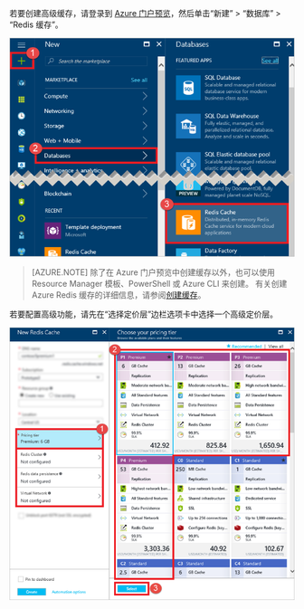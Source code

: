 若要创建高级缓存，请登录到 [Azure 门户预览](https://portal.azure.cn)，然后单击“新建” > “数据库” > “Redis 缓存”。

![创建缓存](./media/redis-cache-premium-create/redis-cache-new-cache-menu.png)

> [AZURE.NOTE]
> 除了在 Azure 门户预览中创建缓存以外，也可以使用 Resource Manager 模板、PowerShell 或 Azure CLI 来创建。 有关创建 Azure Redis 缓存的详细信息，请参阅[创建缓存](/documentation/articles/cache-dotnet-how-to-use-azure-redis-cache/#create-a-cache)。
> 
> 

若要配置高级功能，请先在“选择定价层”边栏选项卡中选择一个高级定价层。

![选择你的定价层](./media/redis-cache-premium-create/redis-cache-premium-pricing-tier.png)
